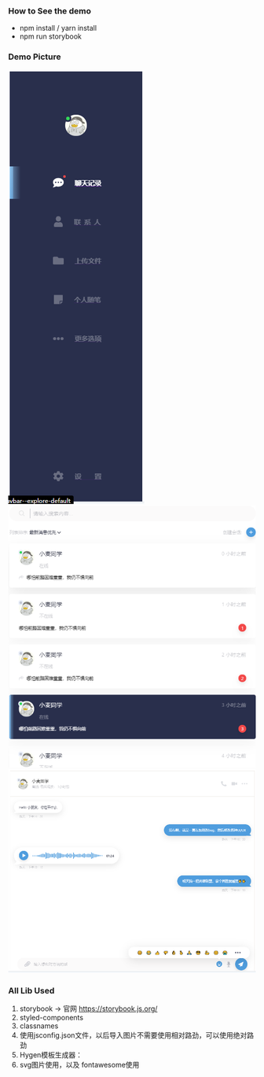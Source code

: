 ### How to See the demo
- npm install / yarn install
- npm run storybook

### Demo Picture
![navbar](./demo/navbar.png)
![messageList](./demo/messageList.png)
![conversation](./demo/conversation.png)




### All Lib Used
1. storybook -> 官网 https://storybook.js.org/
2. styled-components
3. classnames
4. 使用jsconfig.json文件，以后导入图片不需要使用相对路劲，可以使用绝对路劲
5. Hygen模板生成器：
6. svg图片使用，以及 fontawesome使用